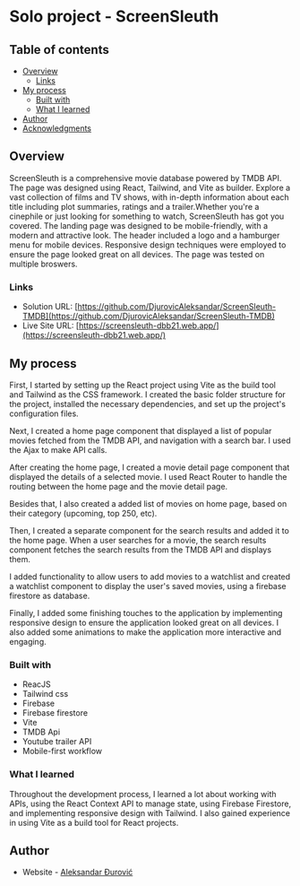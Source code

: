 # Solo project - ScreenSleuth



## Table of contents

- [Overview](#overview)
  - [Links](#links)
- [My process](#my-process)
  - [Built with](#built-with)
  - [What I learned](#what-i-learned)
- [Author](#author)
- [Acknowledgments](#acknowledgments)

## Overview

ScreenSleuth is a comprehensive movie database powered by TMDB API. The page was designed using React, Tailwind, and Vite as builder.
Explore a vast collection of films and TV shows, with in-depth information about each title including plot summaries, ratings and a trailer.Whether you're a cinephile or just looking for something to watch, ScreenSleuth has got you covered. 
The landing page was designed to be mobile-friendly, with a modern and attractive look. The header included a logo and a hamburger menu for mobile devices.
Responsive design techniques were employed to ensure the page looked great on all devices. The page was tested on multiple broswers.

### Links

- Solution URL: [https://github.com/DjurovicAleksandar/ScreenSleuth-TMDB](https://github.com/DjurovicAleksandar/ScreenSleuth-TMDB)
- Live Site URL: [https://screensleuth-dbb21.web.app/](https://screensleuth-dbb21.web.app/)

## My process

First, I started by setting up the React project using Vite as the build tool and Tailwind as the CSS framework. I created the basic folder structure for the project, installed the necessary dependencies, and set up the project's configuration files.

Next, I created a home page component that displayed a list of popular movies fetched from the TMDB API, and navigation with a search bar. I used the Ajax to make API calls.

After creating the home page, I created a movie detail page component that displayed the details of a selected movie. I used React Router to handle the routing between the home page and the movie detail page.

Besides that, I also created a added list of movies on home page, based on their category (upcoming, top 250, etc).

Then, I created a separate component for the search results and added it to the home page. When a user searches for a movie, the search results component fetches the search results from the TMDB API and displays them.

I added functionality to allow users to add movies to a watchlist and created a watchlist component to display the user's saved movies, using a firebase firestore as database.

Finally, I added some finishing touches to the application by implementing responsive design to ensure the application looked great on all devices. I also added some animations to make the application more interactive and engaging.

### Built with

- ReacJS
- Tailwind css
- Firebase
- Firebase firestore
- Vite
- TMDB Api
- Youtube trailer API
- Mobile-first workflow

### What I learned

Throughout the development process, I learned a lot about working with APIs, using the React Context API to manage state, using Firebase Firestore, and implementing responsive design with Tailwind. I also gained experience in using Vite as a build tool for React projects.

## Author

- Website - [Aleksandar Đurović](https://aleksandardjurovic.netlify.app/)

